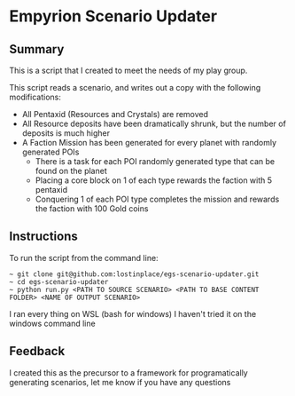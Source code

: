 # Empyrion Scenario Updater

## Summary

This is a script that I created to meet the needs of my play group.

This script reads a scenario, and writes out a copy with the following modifications:

* All Pentaxid (Resources and Crystals) are removed
* All Resource deposits have been dramatically shrunk, but the number of deposits is much higher
* A Faction Mission has been generated for every planet with randomly generated POIs
  * There is a task for each POI randomly generated type that can be found on the planet
  * Placing a core block on 1 of each type rewards the faction with 5 pentaxid
  * Conquering 1 of each POI type completes the mission and rewards the faction with 100 Gold coins


## Instructions
To run the script from the command line:

```
~ git clone git@github.com:lostinplace/egs-scenario-updater.git
~ cd egs-scenario-updater
~ python run.py <PATH TO SOURCE SCENARIO> <PATH TO BASE CONTENT FOLDER> <NAME OF OUTPUT SCENARIO>
```

I ran every thing on WSL (bash for windows) I haven't tried it on the windows command line

## Feedback

I created this as the precursor to a framework for programatically generating scenarios, let me know if you have any questions

